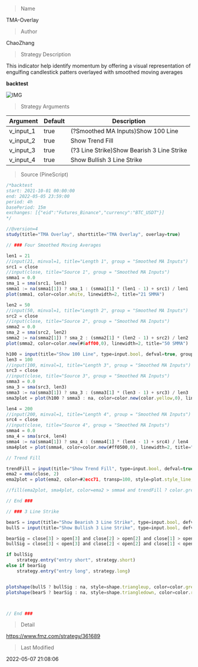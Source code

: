 
> Name

TMA-Overlay

> Author

ChaoZhang

> Strategy Description

This indicator help identify momentum by offering a visual representation of engulfing candlestick patters overlayed with smoothed moving averages

**backtest**

 ![IMG](https://www.fmz.com/upload/asset/9f32a7e78810b1cc45.jpg) 

> Strategy Arguments



|Argument|Default|Description|
|----|----|----|
|v_input_1|true|(?Smoothed MA Inputs)Show 100 Line|
|v_input_2|true|Show Trend Fill|
|v_input_3|true|(?3 Line Strike)Show Bearish 3 Line Strike|
|v_input_4|true|Show Bullish 3 Line Strike|


> Source (PineScript)

``` javascript
/*backtest
start: 2021-10-01 00:00:00
end: 2022-05-05 23:59:00
period: 4h
basePeriod: 15m
exchanges: [{"eid":"Futures_Binance","currency":"BTC_USDT"}]
*/

//@version=4
study(title="TMA Overlay", shorttitle="TMA Overlay", overlay=true)

// ### Four Smoothed Moving Averages

len1 = 21
//input(21, minval=1, title="Length 1", group = "Smoothed MA Inputs")
src1 = close
//input(close, title="Source 1", group = "Smoothed MA Inputs")
smma1 = 0.0
sma_1 = sma(src1, len1)
smma1 := na(smma1[1]) ? sma_1 : (smma1[1] * (len1 - 1) + src1) / len1
plot(smma1, color=color.white, linewidth=2, title="21 SMMA")

len2 = 50
//input(50, minval=1, title="Length 2", group = "Smoothed MA Inputs")
src2 = close
//input(close, title="Source 2", group = "Smoothed MA Inputs")
smma2 = 0.0
sma_2 = sma(src2, len2)
smma2 := na(smma2[1]) ? sma_2 : (smma2[1] * (len2 - 1) + src2) / len2
plot(smma2, color=color.new(#6aff00,0), linewidth=2, title="50 SMMA")

h100 = input(title="Show 100 Line", type=input.bool, defval=true, group = "Smoothed MA Inputs")
len3 = 100
//input(100, minval=1, title="Length 3", group = "Smoothed MA Inputs")
src3 = close
//input(close, title="Source 3", group = "Smoothed MA Inputs")
smma3 = 0.0
sma_3 = sma(src3, len3)
smma3 := na(smma3[1]) ? sma_3 : (smma3[1] * (len3 - 1) + src3) / len3
sma3plot = plot(h100 ? smma3 : na, color=color.new(color.yellow,0), linewidth=2, title="100 SMMA")

len4 = 200
//input(200, minval=1, title="Length 4", group = "Smoothed MA Inputs")
src4 = close
//input(close, title="Source 4", group = "Smoothed MA Inputs")
smma4 = 0.0
sma_4 = sma(src4, len4)
smma4 := na(smma4[1]) ? sma_4 : (smma4[1] * (len4 - 1) + src4) / len4
sma4plot = plot(smma4, color=color.new(#ff0500,0), linewidth=2, title="200 SMMA")

// Trend Fill

trendFill = input(title="Show Trend Fill", type=input.bool, defval=true, group = "Smoothed MA Inputs") 
ema2 = ema(close, 2)
ema2plot = plot(ema2, color=#2ecc71, transp=100, style=plot.style_line, linewidth=1, title="EMA(2)", editable = false)

//fill(ema2plot, sma4plot, color=ema2 > smma4 and trendFill ? color.green : ema2 < smma4 and trendFill ? color.red : na, transp=85, title = "Trend Fill")

// End ###

// ### 3 Line Strike

bearS = input(title="Show Bearish 3 Line Strike", type=input.bool, defval=true, group = "3 Line Strike")
bullS = input(title="Show Bullish 3 Line Strike", type=input.bool, defval=true, group = "3 Line Strike")

bearSig = close[3] > open[3] and close[2] > open[2] and close[1] > open[1] and close < open[1]
bullSig = close[3] < open[3] and close[2] < open[2] and close[1] < open[1] and close > open[1]

if bullSig
    strategy.entry("entry short", strategy.short)
else if bearSig
    strategy.entry("entry long", strategy.long)


plotshape(bullS ? bullSig : na, style=shape.triangleup, color=color.green, location=location.belowbar, size = size.small,  text="3s-Bull", title="3 Line Strike Up")
plotshape(bearS ? bearSig : na, style=shape.triangledown, color=color.red, location=location.abovebar, size = size.small,  text="3s-Bear", title="3 Line Strike Down")



// End ###

```

> Detail

https://www.fmz.com/strategy/361689

> Last Modified

2022-05-07 21:08:06
